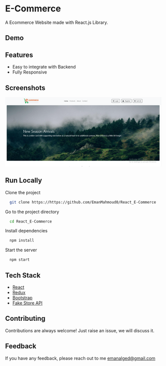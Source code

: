 # E-Commerce

A Ecommerce Website made with React.js Library.


## Demo



## Features

- Easy to integrate with Backend
- Fully Responsive


## Screenshots

![Ecommerce Home Screenshot](src/screenshot.jpg)



## Run Locally

Clone the project

```bash
  git clone https://https://github.com/EmanMahmoud0/React_E-Commerce
```

Go to the project directory

```bash
  cd React_E-Commerce
```

Install dependencies

```bash
  npm install
```

Start the server

```bash
  npm start
```



## Tech Stack

* [React](https://reactjs.org/)
* [Redux](https://redux.js.org/)
* [Bootstrap](https://getbootstrap.com/)
* [Fake Store API](https://fakestoreapi.com/)

## Contributing

Contributions are always welcome!
Just raise an issue, we will discuss it.


## Feedback

If you have any feedback, please reach out to me [emanalged@gmail.com](mailto:emanalged@gmail.com)


